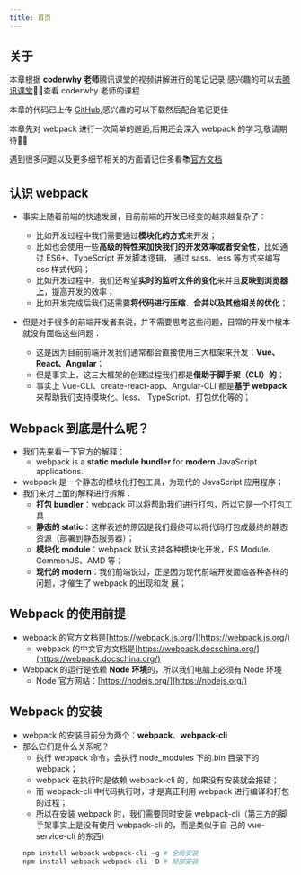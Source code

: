 ```yaml
---
title: 首页
---
```


## 关于

本章根据 **coderwhy 老师**腾讯课堂的视频讲解进行的笔记记录,感兴趣的可以去[腾讯课堂](https://ke.qq.com/course/3453141):tada::tada:查看 coderwhy 老师的课程

本章的代码已上传 [GitHub](https://github.com/likesandy/learn-webpack),感兴趣的可以下载然后配合笔记更佳

本章先对 webpack 进行一次简单的邂逅,后期还会深入 webpack 的学习,敬请期待:rose::rose:

遇到很多问题以及更多细节相关的方面请记住多看:books:[官方文档](https://webpack.docschina.org/)

## 认识 webpack

- 事实上随着前端的快速发展，目前前端的开发已经变的越来越复杂了：

  - 比如开发过程中我们需要通过**模块化的方式**来开发；
  - 比如也会使用一些**高级的特性来加快我们的开发效率或者安全性**，比如通过 ES6+、TypeScript 开发脚本逻辑，
    通过 sass、less 等方式来编写 css 样式代码；
  - 比如开发过程中，我们还希望**实时的监听文件的变化**来并且**反映到浏览器上**，提高开发的效率；
  - 比如开发完成后我们还需要**将代码进行压缩**、**合并以及其他相关的优化**；

- 但是对于很多的前端开发者来说，并不需要思考这些问题，日常的开发中根本就没有面临这些问题：
  - 这是因为目前前端开发我们通常都会直接使用三大框架来开发：**Vue、React、Angular**；
  - 但是事实上，这三大框架的创建过程我们都是**借助于脚手架（CLI）的**；
  - 事实上 Vue-CLI、create-react-app、Angular-CLI 都是**基于 webpack** 来帮助我们支持模块化、less、
    TypeScript、打包优化等的；

## Webpack 到底是什么呢？

- 我们先来看一下官方的解释：
  - webpack is a **static module bundler** for **modern** JavaScript applications.
- webpack 是一个静态的模块化打包工具，为现代的 JavaScript 应用程序；
- 我们来对上面的解释进行拆解：
  - **打包 bundler**：webpack 可以将帮助我们进行打包，所以它是一个打包工具
  - **静态的 static**：这样表述的原因是我们最终可以将代码打包成最终的静态资源（部署到静态服务器）；
  - **模块化 module**：webpack 默认支持各种模块化开发，ES Module、CommonJS、AMD 等；
  - **现代的 modern**：我们前端说过，正是因为现代前端开发面临各种各样的问题，才催生了 webpack 的出现和发
    展；

## Webpack 的使用前提

- webpack 的官方文档是[https://webpack.js.org/](https://webpack.js.org/)
  - webpack 的中文官方文档是[https://webpack.docschina.org/](https://webpack.docschina.org/)
- Webpack 的运行是依赖 **Node 环境**的，所以我们电脑上必须有 Node 环境
  - Node 官方网站：[https://nodejs.org/](https://nodejs.org/)

## Webpack 的安装

- webpack 的安装目前分为两个：**webpack**、**webpack-cli**
- 那么它们是什么关系呢？
  - 执行 webpack 命令，会执行 node_modules 下的.bin 目录下的 webpack；
  - webpack 在执行时是依赖 webpack-cli 的，如果没有安装就会报错；
  - 而 webpack-cli 中代码执行时，才是真正利用 webpack 进行编译和打包的过程；
  - 所以在安装 webpack 时，我们需要同时安装 webpack-cli（第三方的脚手架事实上是没有使用 webpack-cli 的，而是类似于自
    己的 vue-service-cli 的东西）
  ```sh
  npm install webpack webpack-cli –g # 全局安装
  npm install webpack webpack-cli –D # 局部安装
  ```
